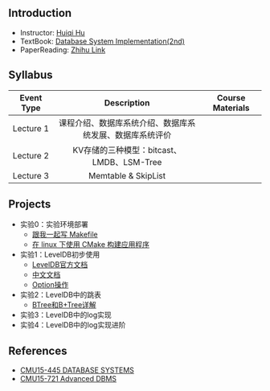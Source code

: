 ## Introduction
- Instructor: [Huiqi Hu](https://dase314ecnu.github.io/huiqihu.github.io/)
- TextBook: [Database System Implementation(2nd)](http://infolab.stanford.edu/~ullman/dbsi.html)
- PaperReading: [Zhihu Link](https://zhuanlan.zhihu.com/p/91434149)

## Syllabus

|Event Type | Description |Course Materials|
|:--:|:--:|:--:|
|Lecture 1 |课程介绍、数据库系统介绍、数据库系统发展、数据库系统评价 | |
|Lecture 2 |KV存储的三种模型：bitcast、LMDB、LSM-Tree | |
|Lecture 3 | Memtable & SkipList | |


## Projects
- 实验0：实验环境部署
  - [跟我一起写 Makefile](https://blog.csdn.net/haoel/article/details/2886)
  - [在 linux 下使用 CMake 构建应用程序](https://www.ibm.com/developerworks/cn/linux/l-cn-cmake/)
- 实验1：LevelDB初步使用
  - [LevelDB官方文档](https://github.com/google/leveldb/blob/master/doc/index.md)
  - [中文文档](https://blog.csdn.net/doc_sgl/article/details/52824426)
  - [Option操作](https://blog.csdn.net/H514434485/article/details/103652067)
- 实验2：LevelDB中的跳表
  - [BTree和B+Tree详解](https://www.cnblogs.com/vianzhang/p/7922426.html)
- 实验3：LevelDB中的log实现
- 实验4：LevelDB中的log实现进阶


## References
- [CMU15-445 DATABASE SYSTEMS](https://15445.courses.cs.cmu.edu/fall2019/)
- [CMU15-721 Advanced DBMS](https://15721.courses.cs.cmu.edu/spring2020/projects.html)
